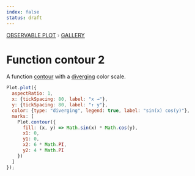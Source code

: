 ```yaml
---
index: false
status: draft
---
```


<div style="color: grey; font: 13px/25.5px var(--sans-serif); text-transform: uppercase;"><h1 style="display: none;">Plot: Function contour 2</h1><a href="/plot">Observable Plot</a> › <a href="/@observablehq/plot-gallery">Gallery</a></div>

# Function contour 2

A function [contour](https://observablehq.com/plot/marks/contour) with a [diverging](https://observablehq.com/plot/features/scales#color-scale-options) color scale.

```js echo
Plot.plot({
  aspectRatio: 1,
  x: {tickSpacing: 80, label: "x →"},
  y: {tickSpacing: 80, label: "↑ y"},
  color: {type: "diverging", legend: true, label: "sin(x) cos(y)"},
  marks: [
    Plot.contour({
      fill: (x, y) => Math.sin(x) * Math.cos(y),
      x1: 0,
      y1: 0,
      x2: 6 * Math.PI,
      y2: 4 * Math.PI
    })
  ]
});
```
